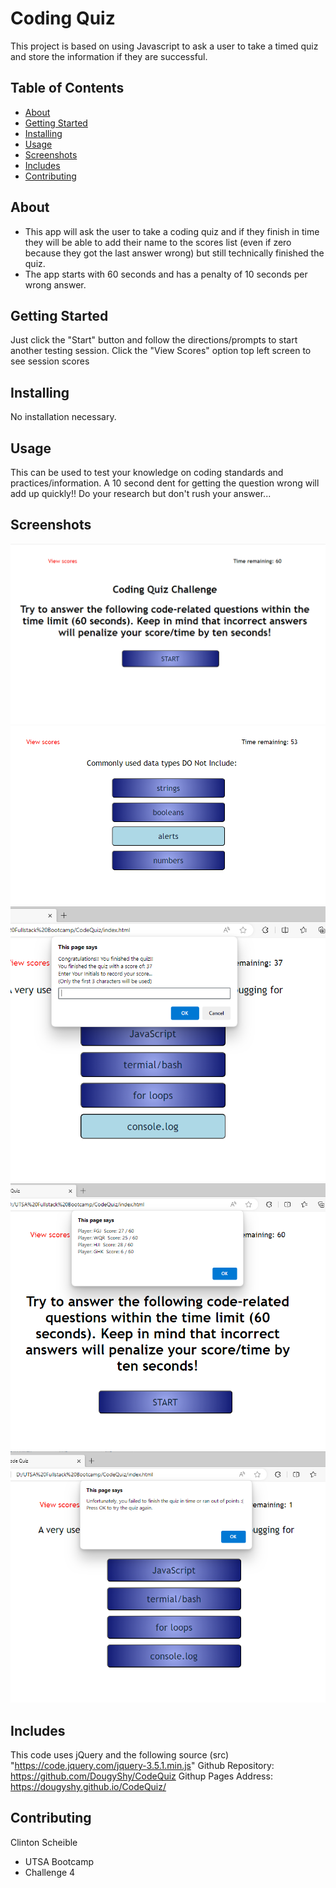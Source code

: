 # Coding Quiz

This project is based on using Javascript to ask a user to take a timed quiz and store the information if they are successful.

## Table of Contents

- [About](#about)
- [Getting Started](#getting_started)
- [Installing](#installing)
- [Usage](#usage)
- [Screenshots](#screenshots)
- [Includes](#includes)
- [Contributing](#contributing)

## About

 - This app will ask the user to take a coding quiz and if they finish in time they will be able to add their name to the scores list (even if zero because they got the last answer wrong) but still technically finished the quiz.
 - The app starts with 60 seconds and has a penalty of 10 seconds per wrong answer.

## Getting Started

Just click the "Start" button and follow the directions/prompts to start another testing session.
Click the "View Scores" option top left screen to see session scores

## Installing

No installation necessary.

## Usage

This can be used to test your knowledge on coding standards and practices/information. A 10 second dent for getting the question wrong will add up quickly!! Do your research but don't rush your answer...

## Screenshots

![Alt text](screenshots/start-screen.png)
![Alt text](screenshots/pick-answer-screen.png)
![Alt text](screenshots/success-and-point-screen.png)
![Alt text](screenshots/view-scores-screen.png)
![Alt text](screenshots/ran-out-of-time-screen.png)

## Includes

This code uses jQuery and the following source (src) "https://code.jquery.com/jquery-3.5.1.min.js"
Github Repository: https://github.com/DougyShy/CodeQuiz
Githup Pages Address: https://dougyshy.github.io/CodeQuiz/

## Contributing

Clinton Scheible
- UTSA Bootcamp
- Challenge 4


